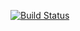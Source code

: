 [![Build Status](https://travis-ci.org/jaimundra10/file.svg?branch=master)](https://travis-ci.org/jaimundra10/file)
